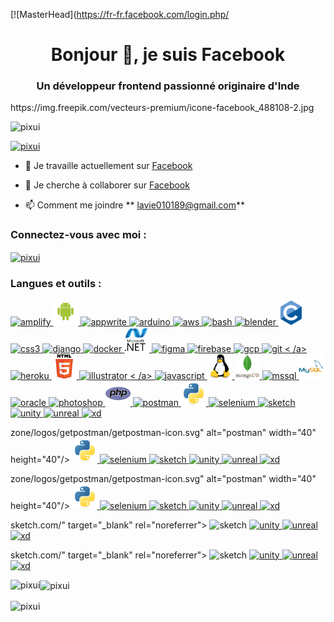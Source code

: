 [![MasterHead](https://fr-fr.facebook.com/login.php/
<h1 align="center">Bonjour 👋, je suis Facebook</h1>
<h3 align="center">Un développeur frontend passionné originaire d'Inde</h3>
https://img.freepik.com/vecteurs-premium/icone-facebook_488108-2.jpg

<p align="left"> <img src=" https://komarev.com/ghpvc/?username=pixui&label=Profile%20views&color=0e75b6&style=flat" alt="pixui" /> </p>

<p align="left"> <a href="https:/ /twitter.com/pixui" target="blank"><img src="https://img.shields.io/twitter/follow/pixui?logo=twitter&style=for-the-badge" alt="pixui" / ></a> </p>

- 🔭 Je travaille actuellement sur [Facebook](Facebook.com)

- 👯 Je cherche à collaborer sur [Facebook](Facebook.com)

- 📫 Comment me joindre ** lavie010189@gmail.com**

<h3 align="left">Connectez-vous avec moi :</h3>
<p align="left">
<a href="https://twitter.com/pixui" target="blank "><img align="center" src="https://raw.githubusercontent.com/rahuldkjain/github-profile-readme-generator/master/src/images/icons/Social/twitter.svg" alt="pixui " hauteur="30" largeur="40" /></a>
</p>

<h3 align="left">Langues et outils :</h3>
<p align="left"> <a href="https://aws.amazon.com/amplify/" target="_blank" rel="noreferrer"> <img src="https://docs.amplify. aws/assets/logo-dark.svg" alt="amplify" width="40" height="40"/> </a> <a href="https://developer.android.com" target="_blank " rel="noreferrer"> <img src="https://raw.githubusercontent.com/devicons/devicon/master/icons/android/android-original-wordmark.svg" alt="android" width="40" height="40"/> </a> <a href="https://appwrite.io" target="_blank" rel="noreferrer"> <img src="https://www.vectorlogo.zone/ logos/appwriteio/appwriteio-icon.svg" alt="appwrite" width="40" height="40"/> </a> <a href="https://www.arduino.cc/" target=" _blank" rel="noreferrer"> <img src="https://cdn.worldvectorlogo.com/logos/arduino-1.svg" alt="arduino" width="40" height="40"/> </ a> <a href="https://aws.amazon.com" target="_blank" rel="noreferrer"> <img src="https://raw.githubusercontent.com/devicons/devicon/master/icons /amazonwebservices/amazonwebservices-original-wordmark.svg" alt="aws" width="40" height="40"/> </a> <a href="https://www.gnu.org/software/bash /" target="_blank" rel="noreferrer"> <img src="https://www.vectorlogo.zone/logos/gnu_bash/gnu_bash-icon.svg" alt="bash" width="40" height= "40"/> </a> <a href="https://www.blender.org/" target="_blank" rel="noreferrer"> <img src="https://download.blender.org /branding/community/blender_community_badge_white.svg" alt="blender" width="40" height="40"/> </a> <a href="https://www.cprogramming.com/" target="_blank " rel="noreferrer"> <img src="https://raw.githubusercontent.com/devicons/devicon/master/icons/c/c-original.svg" alt="c" width="40" height= "40"/> </a> <a href="https://www.w3schools.com/css/" target="_blank" rel="noreferrer"> <img src="https://raw.githubusercontent .com/devicons/devicon/master/icons/css3/css3-original-wordmark.svg" alt="css3" width="40" height="40"/> </a> <a href="https://www.djangoproject.com/" target="_blank" rel="noreferrer"> <img src="https://cdn.worldvectorlogo.com/logos/django.svg" alt="django" width="40" height="40"/> </a> <a href="https:/ /www.docker.com/" target="_blank" rel="noreferrer"> <img src="https://raw.githubusercontent.com/devicons/devicon/master/icons/docker/docker-original-wordmark. svg" alt="docker" width="40" height="40"/> </a> <a href="https://dotnet.microsoft.com/" target="_blank" rel="noreferrer"> <img src="https://raw.githubusercontent.com/devicons/devicon/master/icons/dot-net/dot-net-original-wordmark.svg" alt="dotnet" width="40" height=" 40"/> </a> <a href="https://www.figma.com/" target="_blank" rel="noreferrer"> <img src="https://www.vectorlogo.zone/ logos/figma/figma-icon.svg" alt="figma" width="40" height="40"/> </a> <a href="https://firebase.google.com/" target=" _blank" rel="noreferrer"> <img src="https://www.vectorlogo.zone/logos/firebase/firebase-icon.svg" alt="firebase" width="40" height="40"/> </a> <a href="https://cloud.google.com" target="_blank" rel="noreferrer"> <img src="https://www.vectorlogo.zone/logos/google_cloud/google_cloud -icon.svg" alt="gcp" width="40" height="40"/> </a> <a href="https://git-scm.com/" target="_blank" rel=" noreferrer"> <img src="https://www.vectorlogo.zone/logos/git-scm/git-scm-icon.svg" alt="git" width="40" height="40"/> < /a> <a href="https://heroku.com" target="_blank" rel="noreferrer"> <img src="https://www.vectorlogo.zone/logos/heroku/heroku-icon. svg" alt="heroku" width="40" height="40"/> </a> <a href="https://www.w3.org/html/" target="_blank" rel="noreferrer "> <img src="https://raw.githubusercontent.com/devicons/devicon/master/icons/html5/html5-original-wordmark.svg" alt="html5" width="40" height="40"/> </a> <a href="https://www.adobe.com/in/products/illustrator.html" target="_blank " rel="noreferrer"> <img src="https://www.vectorlogo.zone/logos/adobe_illustrator/adobe_illustrator-icon.svg" alt="illustrator" width="40" height="40"/> < /a> <a href="https://developer.mozilla.org/en-US/docs/Web/JavaScript" target="_blank" rel="noreferrer"> <img src="https://raw. githubusercontent.com/devicons/devicon/master/icons/javascript/javascript-original.svg" alt="javascript" width="40" height="40"/> </a> <a href="https:// www.linux.org/" target="_blank" rel="noreferrer"> <img src="https://raw.githubusercontent.com/devicons/devicon/master/icons/linux/linux-original.svg" alt ="linux" width="40" height="40"/> </a> <a href="https://www.mongodb.com/" target="_blank" rel="noreferrer"> <img src ="https://raw.githubusercontent.com/devicons/devicon/master/icons/mongodb/mongodb-original-wordmark.svg" alt="mongodb" width="40" height="40"/> </a > <a href="https://www.microsoft.com/en-us/sql-server" target="_blank" rel="noreferrer"> <img src="https://www.svgrepo.com/ show/303229/microsoft-sql-server-logo.svg" alt="mssql" width="40" height="40"/> </a> <a href="https://www.mysql.com/ " target="_blank" rel="noreferrer"> <img src="https://raw.githubusercontent.com/devicons/devicon/master/icons/mysql/mysql-original-wordmark.svg" alt="mysql" width="40" height="40"/> </a> <a href="https://www.oracle.com/" target="_blank" rel="noreferrer"> <img src="https : //raw.githubusercontent.com/devicons/devicon/master/icons/oracle/oracle-original.svg" alt="oracle" width="40" height="40"/> </a> <a href=" https://www.photoshop.com/en" target="_blank" rel="noreferrer"> <img src="https://raw.githubusercontent.com/devicons/devicon/master/icons/photoshop/photoshop- line.svg" alt="photoshop" width="40" height="40"/> </a> <a href="https://www.php.net" target="_blank" rel="noreferrer"> <img src="https://raw.githubusercontent.com/devicons/devicon/master/icons/php/php-original.svg" alt="php" largeur ="40" height="40"/> </a> <a href="https://postman.com" target="_blank" rel="noreferrer"> <img src="https://www. vectorlogo.zone/logos/getpostman/getpostman-icon.svg" alt="postman" width="40" height="40"/> </a> <a href="https://www.python.org" target="_blank" rel="noreferrer"> <img src="https://raw.githubusercontent.com/devicons/devicon/master/icons/python/python-original.svg" alt="python" width=" 40" height="40"/> </a> <a href="https://www.selenium.dev" target="_blank" rel="noreferrer"> <img src="https://raw. githubusercontent.com/detain/svg-logos/780f25886640cef088af994181646db2f6b1a3f8/svg/selenium-logo.svg" alt="selenium" width="40" height="40"/> </a> <a href="https:// www.sketch.com/" target="_blank" rel="noreferrer"> <img src="https://www.vectorlogo.zone/logos/sketchapp/sketchapp-icon.svg" alt="sketch" width= "40" height="40"/> </a> <a href="https://unity.com/" target="_blank" rel="noreferrer"> <img src="https://www. vectorlogo.zone/logos/unity3d/unity3d-icon.svg" alt="unity" width="40" height="40"/> </a> <a href="https://unrealengine.com/" cible ="_blank" rel="noreferrer"> <img src="https://raw.githubusercontent.com/kenangundogan/fontisto/036b7eca71aab1bef8e6a0518f7329f13ed62f6b/icons/svg/brand/unreal-engine.svg" alt="unreal" width= "40" height="40"/> </a> <a href="https://www.adobe.com/products/xd.html" target="_blank" rel="noreferrer"> <img src= "https://cdn.worldvectorlogo.com/logos/adobe-xd.svg" alt="xd" width="40" height="40"/> </a> </p>zone/logos/getpostman/getpostman-icon.svg" alt="postman" width="40" height="40"/> </a> <a href="https://www.python.org" target= "_blank" rel="noreferrer"> <img src="https://raw.githubusercontent.com/devicons/devicon/master/icons/python/python-original.svg" alt="python" width="40" height="40"/> </a> <a href="https://www.selenium.dev" target="_blank" rel="noreferrer"> <img src="https://raw.githubusercontent. com/detain/svg-logos/780f25886640cef088af994181646db2f6b1a3f8/svg/selenium-logo.svg" alt="selenium" width="40" height="40"/> </a> <a href="https://www. sketch.com/" target="_blank" rel="noreferrer"> <img src="https://www.vectorlogo.zone/logos/sketchapp/sketchapp-icon.svg" alt="sketch" width="40 " height="40"/> </a> <a href="https://unity.com/" target="_blank" rel="noreferrer"> <img src="https://www.vectorlogo. zone/logos/unity3d/unity3d-icon.svg" alt="unity" width="40" height="40"/> </a> <a href="https://unrealengine.com/" target=" _blank" rel="noreferrer"> <img src="https://raw.githubusercontent.com/kenangundogan/fontisto/036b7eca71aab1bef8e6a0518f7329f13ed62f6b/icons/svg/brand/unreal-engine.svg" alt="unreal" width="40 " height="40"/> </a> <a href="https://www.adobe.com/products/xd.html" target="_blank" rel="noreferrer"> <img src="https ://cdn.worldvectorlogo.com/logos/adobe-xd.svg" alt="xd" width="40" height="40"/> </a> </p>zone/logos/getpostman/getpostman-icon.svg" alt="postman" width="40" height="40"/> </a> <a href="https://www.python.org" target= "_blank" rel="noreferrer"> <img src="https://raw.githubusercontent.com/devicons/devicon/master/icons/python/python-original.svg" alt="python" width="40" height="40"/> </a> <a href="https://www.selenium.dev" target="_blank" rel="noreferrer"> <img src="https://raw.githubusercontent. com/detain/svg-logos/780f25886640cef088af994181646db2f6b1a3f8/svg/selenium-logo.svg" alt="selenium" width="40" height="40"/> </a> <a href="https://www. sketch.com/" target="_blank" rel="noreferrer"> <img src="https://www.vectorlogo.zone/logos/sketchapp/sketchapp-icon.svg" alt="sketch" width="40 " height="40"/> </a> <a href="https://unity.com/" target="_blank" rel="noreferrer"> <img src="https://www.vectorlogo. zone/logos/unity3d/unity3d-icon.svg" alt="unity" width="40" height="40"/> </a> <a href="https://unrealengine.com/" target=" _blank" rel="noreferrer"> <img src="https://raw.githubusercontent.com/kenangundogan/fontisto/036b7eca71aab1bef8e6a0518f7329f13ed62f6b/icons/svg/brand/unreal-engine.svg" alt="unreal" width="40 " height="40"/> </a> <a href="https://www.adobe.com/products/xd.html" target="_blank" rel="noreferrer"> <img src="https ://cdn.worldvectorlogo.com/logos/adobe-xd.svg" alt="xd" width="40" height="40"/> </a> </p>sketch.com/" target="_blank" rel="noreferrer"> <img src="https://www.vectorlogo.zone/logos/sketchapp/sketchapp-icon.svg" alt="sketch" width="40 " height="40"/> </a> <a href="https://unity.com/" target="_blank" rel="noreferrer"> <img src="https://www.vectorlogo. zone/logos/unity3d/unity3d-icon.svg" alt="unity" width="40" height="40"/> </a> <a href="https://unrealengine.com/" target=" _blank" rel="noreferrer"> <img src="https://raw.githubusercontent.com/kenangundogan/fontisto/036b7eca71aab1bef8e6a0518f7329f13ed62f6b/icons/svg/brand/unreal-engine.svg" alt="unreal" width="40 " height="40"/> </a> <a href="https://www.adobe.com/products/xd.html" target="_blank" rel="noreferrer"> <img src="https ://cdn.worldvectorlogo.com/logos/adobe-xd.svg" alt="xd" width="40" height="40"/> </a> </p>sketch.com/" target="_blank" rel="noreferrer"> <img src="https://www.vectorlogo.zone/logos/sketchapp/sketchapp-icon.svg" alt="sketch" width="40 " height="40"/> </a> <a href="https://unity.com/" target="_blank" rel="noreferrer"> <img src="https://www.vectorlogo. zone/logos/unity3d/unity3d-icon.svg" alt="unity" width="40" height="40"/> </a> <a href="https://unrealengine.com/" target=" _blank" rel="noreferrer"> <img src="https://raw.githubusercontent.com/kenangundogan/fontisto/036b7eca71aab1bef8e6a0518f7329f13ed62f6b/icons/svg/brand/unreal-engine.svg" alt="unreal" width="40 " height="40"/> </a> <a href="https://www.adobe.com/products/xd.html" target="_blank" rel="noreferrer"> <img src="https ://cdn.worldvectorlogo.com/logos/adobe-xd.svg" alt="xd" width="40" height="40"/> </a> </p>

<p><img align="left" src="https://github-readme-stats.vercel.app/api/top-langs?username=pixui&show_icons=true&locale=en&layout=compact" alt="pixui" /> </p>

<p> <img align="center" src="https://github-readme-stats.vercel.app/api?username=pixui&show_icons=true&locale=en" alt="pixui" /> </p>

<p><img align="center" src="https://github-readme-streak-stats.herokuapp.com/?user=pixui&" alt="pixui" /></p>
